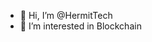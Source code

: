 - 👋 Hi, I’m @HermitTech
- 👀 I’m interested in Blockchain
<!---
HermitTech/HermitTech is a ✨ special ✨ repository because its `README.md` (this file) appears on your GitHub profile.
You can click the Preview link to take a look at your changes.
--->
